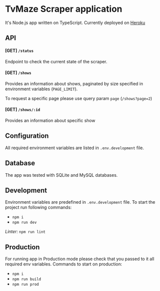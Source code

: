 # TvMaze Scraper application

It's Node.js app written on TypeScript. Currently deployed on [Heroku](https://tvmaze-scraper.herokuapp.com)

## API

#### [GET] `/status`
Endpoint to check the current state of the scraper.

#### [GET] `/shows`
Provides an information about shows, paginated by size specified in environment variables (`PAGE_LIMIT`).

To request a specific page please use query param `page` (`/shows?page=2`)

#### [GET] `/shows/:id`
Provides an information about specific show


## Configuration
All required environment variables are listed in `.env.development` file.

## Database
The app was tested with SQLite and MySQL databases.

## Development
Environment variables are predefined in `.env.development` file.
To start the project run following commands:
* `npm i`
* `npm run dev`

*Linter:* `npm run lint`

## Production
For running app in Production mode please check that you passed to it all required env variables.
Commands to start on production:
* `npm i`
* `npm run build`
* `npm run prod`
